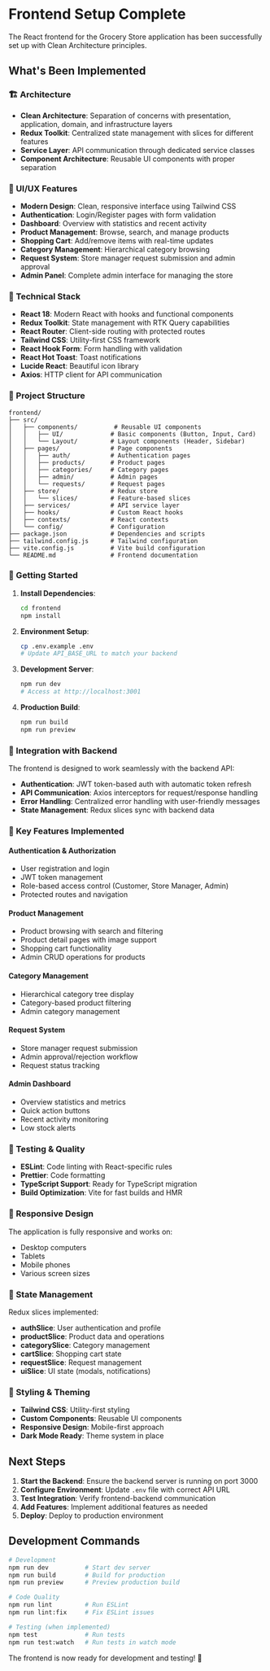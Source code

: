 # Frontend Setup Complete

The React frontend for the Grocery Store application has been successfully set up with Clean Architecture principles.

## What's Been Implemented

### 🏗️ Architecture
- **Clean Architecture**: Separation of concerns with presentation, application, domain, and infrastructure layers
- **Redux Toolkit**: Centralized state management with slices for different features
- **Service Layer**: API communication through dedicated service classes
- **Component Architecture**: Reusable UI components with proper separation

### 🎨 UI/UX Features
- **Modern Design**: Clean, responsive interface using Tailwind CSS
- **Authentication**: Login/Register pages with form validation
- **Dashboard**: Overview with statistics and recent activity
- **Product Management**: Browse, search, and manage products
- **Shopping Cart**: Add/remove items with real-time updates
- **Category Management**: Hierarchical category browsing
- **Request System**: Store manager request submission and admin approval
- **Admin Panel**: Complete admin interface for managing the store

### 🔧 Technical Stack
- **React 18**: Modern React with hooks and functional components
- **Redux Toolkit**: State management with RTK Query capabilities
- **React Router**: Client-side routing with protected routes
- **Tailwind CSS**: Utility-first CSS framework
- **React Hook Form**: Form handling with validation
- **React Hot Toast**: Toast notifications
- **Lucide React**: Beautiful icon library
- **Axios**: HTTP client for API communication

### 📁 Project Structure
```
frontend/
├── src/
│   ├── components/          # Reusable UI components
│   │   ├── UI/             # Basic components (Button, Input, Card)
│   │   └── Layout/         # Layout components (Header, Sidebar)
│   ├── pages/              # Page components
│   │   ├── auth/           # Authentication pages
│   │   ├── products/       # Product pages
│   │   ├── categories/     # Category pages
│   │   ├── admin/          # Admin pages
│   │   └── requests/       # Request pages
│   ├── store/              # Redux store
│   │   └── slices/         # Feature-based slices
│   ├── services/           # API service layer
│   ├── hooks/              # Custom React hooks
│   ├── contexts/           # React contexts
│   └── config/             # Configuration
├── package.json            # Dependencies and scripts
├── tailwind.config.js      # Tailwind configuration
├── vite.config.js          # Vite build configuration
└── README.md               # Frontend documentation
```

### 🚀 Getting Started

1. **Install Dependencies**:
   ```bash
   cd frontend
   npm install
   ```

2. **Environment Setup**:
   ```bash
   cp .env.example .env
   # Update API_BASE_URL to match your backend
   ```

3. **Development Server**:
   ```bash
   npm run dev
   # Access at http://localhost:3001
   ```

4. **Production Build**:
   ```bash
   npm run build
   npm run preview
   ```

### 🔗 Integration with Backend

The frontend is designed to work seamlessly with the backend API:

- **Authentication**: JWT token-based auth with automatic token refresh
- **API Communication**: Axios interceptors for request/response handling
- **Error Handling**: Centralized error handling with user-friendly messages
- **State Management**: Redux slices sync with backend data

### 🎯 Key Features Implemented

#### Authentication & Authorization
- User registration and login
- JWT token management
- Role-based access control (Customer, Store Manager, Admin)
- Protected routes and navigation

#### Product Management
- Product browsing with search and filtering
- Product detail pages with image support
- Shopping cart functionality
- Admin CRUD operations for products

#### Category Management
- Hierarchical category tree display
- Category-based product filtering
- Admin category management

#### Request System
- Store manager request submission
- Admin approval/rejection workflow
- Request status tracking

#### Admin Dashboard
- Overview statistics and metrics
- Quick action buttons
- Recent activity monitoring
- Low stock alerts

### 🧪 Testing & Quality

- **ESLint**: Code linting with React-specific rules
- **Prettier**: Code formatting
- **TypeScript Support**: Ready for TypeScript migration
- **Build Optimization**: Vite for fast builds and HMR

### 📱 Responsive Design

The application is fully responsive and works on:
- Desktop computers
- Tablets
- Mobile phones
- Various screen sizes

### 🔄 State Management

Redux slices implemented:
- **authSlice**: User authentication and profile
- **productSlice**: Product data and operations
- **categorySlice**: Category management
- **cartSlice**: Shopping cart state
- **requestSlice**: Request management
- **uiSlice**: UI state (modals, notifications)

### 🎨 Styling & Theming

- **Tailwind CSS**: Utility-first styling
- **Custom Components**: Reusable UI components
- **Responsive Design**: Mobile-first approach
- **Dark Mode Ready**: Theme system in place

## Next Steps

1. **Start the Backend**: Ensure the backend server is running on port 3000
2. **Configure Environment**: Update `.env` file with correct API URL
3. **Test Integration**: Verify frontend-backend communication
4. **Add Features**: Implement additional features as needed
5. **Deploy**: Deploy to production environment

## Development Commands

```bash
# Development
npm run dev          # Start dev server
npm run build        # Build for production
npm run preview      # Preview production build

# Code Quality
npm run lint         # Run ESLint
npm run lint:fix     # Fix ESLint issues

# Testing (when implemented)
npm test             # Run tests
npm run test:watch   # Run tests in watch mode
```

The frontend is now ready for development and testing! 🎉

